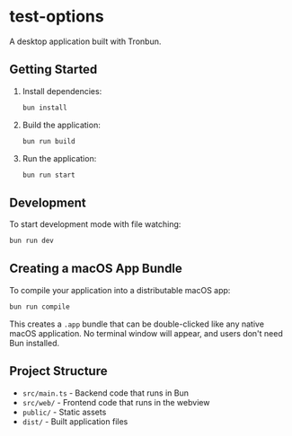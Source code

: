 # test-options

A desktop application built with Tronbun.

## Getting Started

1. Install dependencies:
   ```bash
   bun install
   ```

2. Build the application:
   ```bash
   bun run build
   ```

3. Run the application:
   ```bash
   bun run start
   ```

## Development

To start development mode with file watching:

```bash
bun run dev
```

## Creating a macOS App Bundle

To compile your application into a distributable macOS app:

```bash
bun run compile
```

This creates a `.app` bundle that can be double-clicked like any native macOS application. No terminal window will appear, and users don't need Bun installed.

## Project Structure

- `src/main.ts` - Backend code that runs in Bun
- `src/web/` - Frontend code that runs in the webview
- `public/` - Static assets
- `dist/` - Built application files